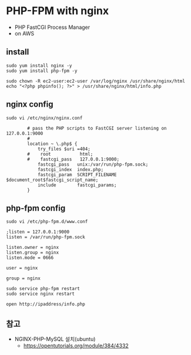 # PHP-FPM with nginx
* PHP FastCGI Process Manager
* on AWS

## install
```
sudo yum install nginx -y
sudo yum install php-fpm -y
```

```
sudo chown -R ec2-user:ec2-user /var/log/nginx /usr/share/nginx/html
echo "<?php phpinfo(); ?>" > /usr/share/nginx/html/info.php
```

## nginx config
```
sudo vi /etc/nginx/nginx.conf
```

```
        # pass the PHP scripts to FastCGI server listening on 127.0.0.1:9000
        #
        location ~ \.php$ {
            try_files $uri =404;
        #    root           html;
        #    fastcgi_pass   127.0.0.1:9000;
            fastcgi_pass   unix:/var/run/php-fpm.sock;
            fastcgi_index  index.php;
            fastcgi_param  SCRIPT_FILENAME  $document_root$fastcgi_script_name;
            include        fastcgi_params;
        }
```

## php-fpm config
```
sudo vi /etc/php-fpm.d/www.conf
```

```
;listen = 127.0.0.1:9000
listen = /var/run/php-fpm.sock

listen.owner = nginx
listen.group = nginx
listen.mode = 0666

user = nginx

group = nginx
```

```
sudo service php-fpm restart
sudo service nginx restart
```

`open http://ipaddress/info.php`


## 참고
* NGINX-PHP-MySQL 설치(ubuntu)
  * https://opentutorials.org/module/384/4332
